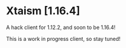 # Xtaism [1.16.4]

A hack client for 1.12.2, and soon to be 1.16.4!

This is a work in progress client, so stay tuned!
